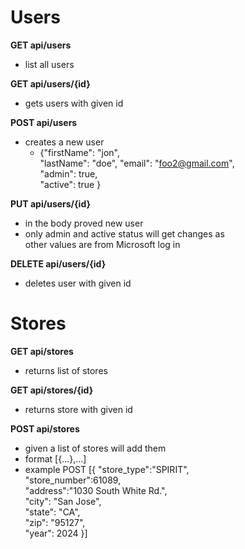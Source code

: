 # **Users** 
**GET api/users**
- list all users

**GET api/users/{id}**
- gets users with given id

**POST api/users**
- creates a new user
    - {"firstName": "jon",  
    "lastName": "doe",
    "email": "foo2@gmail.com",  
    "admin": true,  
    "active": true }

**PUT api/users/{id}**
- in the body proved new user
- only admin and active status will get changes as  
  other values are from Microsoft log in

**DELETE api/users/{id}**
- deletes user with given id

# **Stores**
**GET api/stores** 
- returns list of stores  

**GET api/stores/{id}** 
- returns store with given id

**POST api/stores**
- given a list of stores will add them
- format [{...},...]
- example POST [{
                  "store_type":"SPIRIT",  
                  "store_number":61089,  
                  "address":"1030 South White Rd.",  
                  "city": "San Jose",  
                  "state": "CA",  
                  "zip": "95127",  
                  "year": 2024
              }]

<!-- **PUT api/stores/{id}**
- in the body proved new store

**DELETE api/stores/{id}**
- will delete store with given id -->